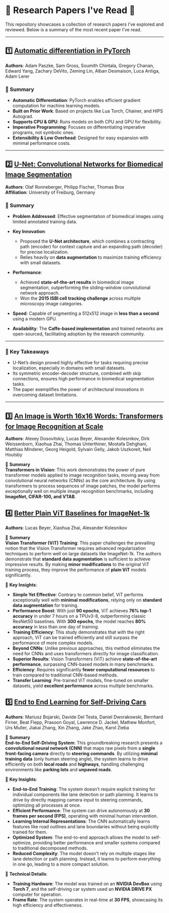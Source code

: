 # 📖 Research Papers I've Read 🧠

This repository showcases a collection of research papers I’ve explored and reviewed. Below is a summary of the most recent paper I’ve read.

---

## 1️⃣ [Automatic differentiation in PyTorch](https://openreview.net/forum?id=BJJsrmfCZ)  
**Authors**: Adam Paszke, Sam Gross, Soumith Chintala, Gregory Chanan, Edward Yang, Zachary DeVito, Zeming Lin, Alban Desmaison, Luca Antiga, Adam Lerer

### 📝 Summary
- **Automatic Differentiation**: PyTorch enables efficient gradient computation for machine learning models.
- **Built on Prior Work**: Based on projects like Lua Torch, Chainer, and HIPS Autograd.
- **Supports CPU & GPU**: Runs models on both CPU and GPU for flexibility.
- **Imperative Programming**: Focuses on differentiating imperative programs, not symbolic ones.
- **Extensibility & Low Overhead**: Designed for easy expansion with minimal performance costs.
  
---

## 2️⃣ [U-Net: Convolutional Networks for Biomedical Image Segmentation](http://lmb.informatik.uni-freiburg.de/people/ronneber/u-net)  
**Authors**: Olaf Ronneberger, Philipp Fischer, Thomas Brox  
**Affiliation**: University of Freiburg, Germany  

### 📝 Summary  
- **Problem Addressed**: Effective segmentation of biomedical images using limited annotated training data.  
- **Key Innovation**:  
  - Proposed the **U-Net architecture**, which combines a contracting path (encoder) for context capture and an expanding path (decoder) for precise localization.  
  - Relies heavily on **data augmentation** to maximize training efficiency with small datasets.  

- **Performance**:  
  - Achieved **state-of-the-art results** in biomedical image segmentation, outperforming the sliding-window convolutional network approach.  
  - Won the **2015 ISBI cell tracking challenge** across multiple microscopy image categories.  

- **Speed**: Capable of segmenting a 512x512 image in **less than a second** using a modern GPU.  

- **Availability**: The **Caffe-based implementation** and trained networks are open-sourced, facilitating adoption by the research community.  

---

### 🌟 Key Takeaways  
- U-Net’s design proved highly effective for tasks requiring precise localization, especially in domains with small datasets.  
- Its symmetric encoder-decoder structure, combined with skip connections, ensures high performance in biomedical segmentation tasks.  
- The paper exemplifies the power of architectural innovations in overcoming dataset limitations.  

---

## 3️⃣ **[An Image is Worth 16x16 Words: Transformers for Image Recognition at Scale](https://arxiv.org/abs/2010.11929)**  
**Authors**: Alexey Dosovitskiy, Lucas Beyer, Alexander Kolesnikov, Dirk Weissenborn, Xiaohua Zhai, Thomas Unterthiner, Mostafa Dehghani, Matthias Minderer, Georg Heigold, Sylvain Gelly, Jakob Uszkoreit, Neil Houlsby  

📝 **Summary**  
**Transformers in Vision**: This work demonstrates the power of pure transformer models applied to image recognition tasks, moving away from convolutional neural networks (CNNs) as the core architecture. By using transformers to process sequences of image patches, the model performs exceptionally well on multiple image recognition benchmarks, including **ImageNet, CIFAR-100, and VTAB**.  

## 4️⃣ **[Better Plain ViT Baselines for ImageNet-1k](https://arxiv.org/abs/2205.01580)**  
**Authors**: Lucas Beyer, Xiaohua Zhai, Alexander Kolesnikov  

📝 **Summary**  
**Vision Transformer (ViT) Training**: This paper challenges the prevailing notion that the Vision Transformer requires advanced regularization techniques to perform well on large datasets like ImageNet-1k. The authors demonstrate that **standard data augmentation** is sufficient to achieve impressive results. By making **minor modifications** to the original ViT training process, they improve the performance of **plain ViT** models significantly.

🔑 **Key Insights**:  
- **Simple Yet Effective**: Contrary to common belief, ViT performs exceptionally well with **minimal modifications**, relying only on **standard data augmentation** for training.
- **Performance Boost**: With just **90 epochs**, ViT achieves **76% top-1 accuracy** in under 7 hours on a TPUv3-8, outperforming classic ResNet50 baselines. With **300 epochs**, the model reaches **80% accuracy** in less than one day of training.
- **Training Efficiency**: This study demonstrates that with the right approach, ViT can be trained efficiently and still surpass the performance of more complex models.  
- **Beyond CNNs**: Unlike previous approaches, this method eliminates the need for CNNs and uses transformers directly for image classification.  
- **Superior Results**: Vision Transformers (ViT) achieve **state-of-the-art performance**, surpassing CNN-based models in many benchmarks.  
- **Efficiency**: Requires significantly **fewer computational resources** to train compared to traditional CNN-based methods.  
- **Transfer Learning**: Pre-trained ViT models, fine-tuned on smaller datasets, yield **excellent performance** across multiple benchmarks.

## 5️⃣ **[End to End Learning for Self-Driving Cars](https://arxiv.org/abs/1604.07316)**  
**Authors**: Mariusz Bojarski, Davide Del Testa, Daniel Dworakowski, Bernhard Firner, Beat Flepp, Prasoon Goyal, Lawrence D. Jackel, Mathew Monfort, Urs Muller, Jiakai Zhang, Xin Zhang, Jake Zhao, Karol Zieba  

📝 **Summary**  
**End-to-End Self-Driving System**: This groundbreaking research presents a **convolutional neural network (CNN)** that maps raw pixels from a **single front-facing camera** directly to **steering commands**. By utilizing **minimal training data** (only human steering angle), the system learns to drive efficiently on both **local roads** and **highways**, handling challenging environments like **parking lots** and **unpaved roads**.  

🔑 **Key Insights**:  
- **End-to-End Training**: The system doesn’t require explicit training for individual components like lane detection or path planning. It learns to drive by directly mapping camera input to steering commands, optimizing all processes at once.  
- **Efficient Performance**: The system can drive autonomously at **30 frames per second (FPS)**, operating with minimal human intervention.  
- **Learning Internal Representations**: The CNN automatically learns features like road outlines and lane boundaries without being explicitly trained for them.  
- **Optimized System**: The end-to-end approach allows the model to self-optimize, providing better performance and smaller systems compared to traditional decomposed methods.  
- **Reduced Complexity**: The model doesn't rely on multiple stages like lane detection or path planning. Instead, it learns to perform everything in one go, leading to a more compact solution.

🔧 **Technical Details**:  
- **Training Hardware**: The model was trained on an **NVIDIA DevBox** using **Torch 7**, and the self-driving car system used an **NVIDIA DRIVE PX** computer for operation.  
- **Frame Rate**: The system operates in real-time at **30 FPS**, showcasing its high efficiency and effectiveness.  
